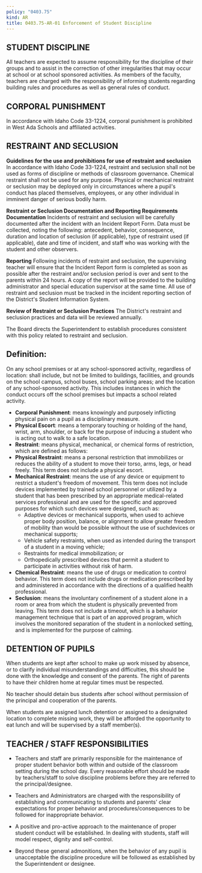 ```yaml
---
policy: "0403.75"
kind: AR
title: 0403.75-AR-01 Enforcement of Student Discipline
---
```


## STUDENT DISCIPLINE

All teachers are expected to assume responsibility for the discipline of their groups and to assist in the correction of other irregularities that may occur at school or at school sponsored activities. As members of the faculty, teachers are charged with the responsibility of informing students regarding building rules and procedures as well as general rules of conduct.

## CORPORAL PUNISHMENT

In accordance with Idaho Code 33-1224, corporal punishment is prohibited in West Ada Schools and affiliated activities.

## RESTRAINT AND SECLUSION

**Guidelines for the use and prohibitions for use of restraint and seclusion**
In accordance with Idaho Code 33-1224, restraint and seclusion shall not be used as forms of discipline or methods of classroom governance. Chemical restraint shall not be used for any purpose. Physical or mechanical restraint or seclusion may be deployed only in circumstances where a pupil's conduct has placed themselves, employees, or any other individual in imminent danger of serious bodily harm.

**Restraint or Seclusion Documentation and Reporting Requirements Documentation**
Incidents of restraint and seclusion will be carefully documented after the incident with an Incident Report Form. Data must be collected, noting the following: antecedent, behavior, consequence, duration and location of seclusion (if applicable), type of restraint used (if applicable), date and time of incident, and staff who was working with the student and other observers.

**Reporting**
Following incidents of restraint and seclusion, the supervising teacher will ensure that the Incident Report form is completed as soon as possible after the restraint and/or seclusion period is over and sent to the parents within 24 hours. A copy of the report will be provided to the building administrator and special education supervisor at the same time. All use of restraint and seclusion must be tracked in the incident reporting section of the District's Student Information System.

**Review of Restraint or Seclusion Practices**
The District's restraint and seclusion practices and data will be reviewed annually.

The Board directs the Superintendent to establish procedures consistent with this policy related to restraint and seclusion.


## Definition:

On any school premises or at any school-sponsored activity, regardless of location: shall include, but not be limited to buildings, facilities, and grounds on the school campus, school buses, school parking areas; and the location of any school-sponsored activity. This includes instances in which the conduct occurs off the school premises but impacts a school related activity.

- **Corporal Punishment**: means knowingly and purposely inflicting physical pain on a pupil as a disciplinary measure.
- **Physical Escort**: means a temporary touching or holding of the hand, wrist, arm, shoulder, or back for the purpose of inducing a student who is acting out to walk to a safe location.
- **Restraint**: means physical, mechanical, or chemical forms of restriction, which are defined as follows:
- **Physical Restraint**: means a personal restriction that immobilizes or reduces the ability of a student to move their torso, arms, legs, or head freely. This term does not include a physical escort.
- **Mechanical Restraint**: means the use of any device or equipment to restrict a student's freedom of movement. This term does not include devices implemented by trained school personnel or utilized by a student that has been prescribed by an appropriate medical-related services professional and are used for the specific and approved purposes for which such devices were designed, such as:
    - Adaptive devices or mechanical supports, when used to achieve proper body position, balance, or alignment to allow greater freedom of mobility than would be possible without the use of suchdevices or mechanical supports;
    - Vehicle safety restraints, when used as intended during the transport of a student in a moving vehicle;
    - Restraints for medical immobilization; or
    - Orthopedically prescribed devices that permit a student to participate in activities without risk of harm.
- **Chemical Restraint**: means the use of drugs or medication to control behavior. This term does not include drugs or medication prescribed by and administered in accordance with the directions of a qualified health professional.
- **Seclusion**: means the involuntary confinement of a student alone in a room or area from which the student is physically prevented from leaving. This term does not include a timeout, which is a behavior management technique that is part of an approved program, which involves the monitored separation of the student in a nonlocked setting, and is implemented for the purpose of calming.

## DETENTION OF PUPILS

When students are kept after school to make up work missed by absence, or to clarify individual misunderstandings and difficulties, this should be done with the knowledge and consent of the parents. The right of parents to have their children home at regular times must be respected.

No teacher should detain bus students after school without permission of the principal and cooperation of the parents.

When students are assigned lunch detention or assigned to a designated location to complete missing work, they will be afforded the opportunity to eat lunch and will be supervised by a staff member(s).


## TEACHER / STAFF RESPONSIBILITIES

- Teachers and staff are primarily responsible for the maintenance of proper student behavior both within and outside of the classroom setting during the school day. Every reasonable effort should be made by teachers/staff to solve discipline problems before they are referred to the principal/designee.

- Teachers and Administrators are charged with the responsibility of establishing and communicating to students and parents' clear expectations for proper behavior and procedures/consequences to be followed for inappropriate behavior.

- A positive and pro-active approach to the maintenance of proper student conduct will be established. In dealing with students, staff will model respect, dignity and self-control.

- Beyond these general admonitions, when the behavior of any pupil is unacceptable the discipline procedure will be followed as established by the Superintendent or designee.

